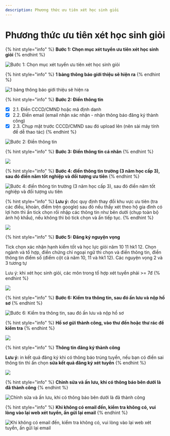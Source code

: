 ```yaml
---
description: Phương thức ưu tiên xét học sinh giỏi
---
```


# Phương thức ưu tiên xét học sinh giỏi

{% hint style="info" %}
**Bước 1: Chọn mục xét tuyển ưu tiên xét học sinh giỏi**
{% endhint %}

![Bước 1: Chọn mục xét tuyển ưu tiên xét học sinh giỏi](<../../.gitbook/assets/c1 (1).PNG>)

{% hint style="info" %}
**1 bảng thông báo giới thiệu sẽ hiện ra**
{% endhint %}

![1 bảng thông báo giới thiệu sẽ hiện ra](<../../.gitbook/assets/c1 hsg.PNG>)

{% hint style="info" %}
**Bước 2: Điền thông tin**

* [x] 2.1. Điền CCCD/CMND hoặc mã định danh
* [x] 2.2. Điền email (email nhận xác nhận - nhận thông báo đăng ký thành công)
* [x] 2.3. Chụp mặt trước CCCD/CMND sau đó upload lên (nên sài máy tính để dễ thao tác)
{% endhint %}

![Bước 2: Điền thông tin](<../../.gitbook/assets/c2 hb.PNG>)

{% hint style="info" %}
**Bước 3: Điền thông tin cá nhân**
{% endhint %}

![](<../../.gitbook/assets/c3 hsg.PNG>)

{% hint style="info" %}
**Bước 4: điền thông tin trường (3 năm học cấp 3), sau đó điền năm tốt nghiệp và đối tượng ưu tiên**
{% endhint %}

![Bước 4: điền thông tin trường (3 năm học cấp 3), sau đó điền năm tốt nghiệp và đối tượng ưu tiên](<../../.gitbook/assets/c4 hsg.PNG>)

{% hint style="info" %}
**Lưu ý:** đọc quy định thay đổi khu vực ưu tiên (tra các điều, khoản, điểm trên google) sau đó nếu thấy xét theo hộ gia đình có lợi hơn thì ấn tick chọn rồi nhập các thông tin như bên dưới (chụp toàn bộ ảnh hộ khẩu), nếu không thì bỏ tick chọn và ấn tiếp tục.
{% endhint %}

![](<../../.gitbook/assets/c5 hsg.PNG>)

{% hint style="info" %}
**Bước 5: Đăng ký nguyện vọng**

Tick chọn xác nhận hạnh kiểm tốt và học lực giỏi năm 10 11 hk1 12. Chọn ngành và tổ hợp, điền chứng chỉ ngoại ngữ thì chọn và điền thông tin, điền thông tin điểm số (điểm cột cả năm 10, 11 và hk1 12). Các nguyện vọng 2 và 3 tương tự

Lưu ý: khi xét học sinh giỏi, các môn trong tổ hợp xét tuyển phải >= 7đ
{% endhint %}

![](<../../.gitbook/assets/c6 hsg.PNG>)

{% hint style="info" %}
**Bước 6: Kiểm tra thông tin, sau đó ấn lưu và nộp hồ sơ**
{% endhint %}

![Bước 6: Kiểm tra thông tin, sau đó ấn lưu và nộp hồ sơ](<../../.gitbook/assets/c7 hsg.PNG>)

{% hint style="info" %}
**Hồ sơ gửi thành công, vào thư đến hoặc thư rác để kiểm tra**
{% endhint %}

![](<../../.gitbook/assets/c8 hsg.PNG>)

{% hint style="info" %}
**Thông tin đăng ký thành công**

**Lưu ý:** in kết quả đăng ký khi có thông báo trúng tuyển, nếu bạn có điền sai thông tin thì ấn chọn **sửa kết quả đăng ký xét tuyển**
{% endhint %}

![](<../../.gitbook/assets/c9 hsg.PNG>)

{% hint style="info" %}
**Chỉnh sửa và ấn lưu, khi có thông báo bên dưới là đã thành công**
{% endhint %}

![Chỉnh sửa và ấn lưu, khi có thông báo bên dưới là đã thành công](<../../.gitbook/assets/c11 ccnn (1).PNG>)

{% hint style="info" %}
**Khi không có email đến, kiểm tra không có, vui lòng vào lại web xét tuyển, ấn gửi lại email**
{% endhint %}

![Khi không có email đến, kiểm tra không có, vui lòng vào lại web xét tuyển, ấn gửi lại email](<../../.gitbook/assets/re send.PNG>)
